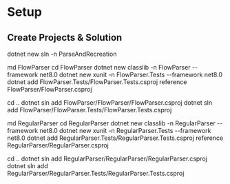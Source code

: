 # Setup

## Create Projects & Solution

dotnet new sln -n ParseAndRecreation

md FlowParser
cd FlowParser
dotnet new classlib -n FlowParser --framework net8.0
dotnet new xunit -n FlowParser.Tests --framework net8.0
dotnet add FlowParser.Tests/FlowParser.Tests.csproj reference FlowParser/FlowParser.csproj

cd ..
dotnet sln add FlowParser/FlowParser/FlowParser.csproj
dotnet sln add FlowParser/FlowParser.Tests/FlowParser.Tests.csproj


md RegularParser
cd RegularParser
dotnet new classlib -n RegularParser --framework net8.0
dotnet new xunit -n RegularParser.Tests --framework net8.0
dotnet add RegularParser.Tests/RegularParser.Tests.csproj reference RegularParser/RegularParser.csproj

cd ..
dotnet sln add RegularParser/RegularParser/RegularParser.csproj
dotnet sln add RegularParser/RegularParser.Tests/RegularParser.Tests.csproj